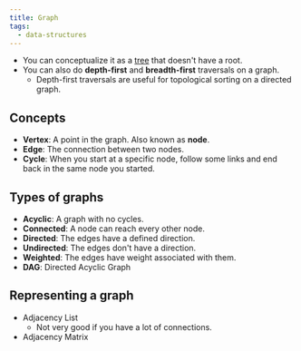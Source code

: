 ```yaml
---
title: Graph
tags:
  - data-structures
---
```


- You can conceptualize it as a [tree](tree) that doesn't have a root.
- You can also do **depth-first** and **breadth-first** traversals on a graph.
  - Depth-first traversals are useful for topological sorting on a directed graph.

## Concepts

- **Vertex**: A point in the graph. Also known as **node**.
- **Edge**: The connection between two nodes.
- **Cycle**: When you start at a specific node, follow some links and end back in the same node you started.

## Types of graphs

- **Acyclic**: A graph with no cycles.
- **Connected**: A node can reach every other node.
- **Directed**: The edges have a defined direction.
- **Undirected**: The edges don't have a direction.
- **Weighted**: The edges have weight associated with them.
- **DAG**: Directed Acyclic Graph

## Representing a graph

- Adjacency List
  - Not very good if you have a lot of connections.
- Adjacency Matrix
